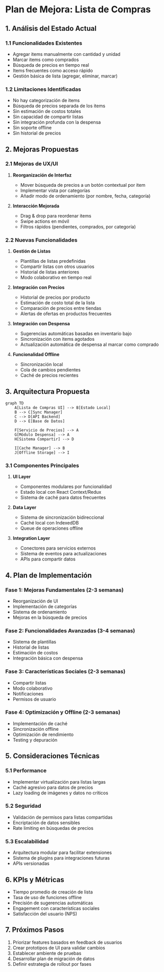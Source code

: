 # Plan de Mejora: Lista de Compras

## 1. Análisis del Estado Actual

### 1.1 Funcionalidades Existentes
- Agregar items manualmente con cantidad y unidad
- Marcar items como comprados
- Búsqueda de precios en tiempo real
- Items frecuentes como acceso rápido
- Gestión básica de lista (agregar, eliminar, marcar)

### 1.2 Limitaciones Identificadas
- No hay categorización de items
- Búsqueda de precios separada de los items
- Sin estimación de costos totales
- Sin capacidad de compartir listas
- Sin integración profunda con la despensa
- Sin soporte offline
- Sin historial de precios

## 2. Mejoras Propuestas

### 2.1 Mejoras de UX/UI
1. **Reorganización de Interfaz**
   - Mover búsqueda de precios a un botón contextual por item
   - Implementar vista por categorías
   - Añadir modo de ordenamiento (por nombre, fecha, categoría)

2. **Interacción Mejorada**
   - Drag & drop para reordenar items
   - Swipe actions en móvil
   - Filtros rápidos (pendientes, comprados, por categoría)

### 2.2 Nuevas Funcionalidades

1. **Gestión de Listas**
   - Plantillas de listas predefinidas
   - Compartir listas con otros usuarios
   - Historial de listas anteriores
   - Modo colaborativo en tiempo real

2. **Integración con Precios**
   - Historial de precios por producto
   - Estimación de costo total de la lista
   - Comparación de precios entre tiendas
   - Alertas de ofertas en productos frecuentes

3. **Integración con Despensa**
   - Sugerencias automáticas basadas en inventario bajo
   - Sincronización con items agotados
   - Actualización automática de despensa al marcar como comprado

4. **Funcionalidad Offline**
   - Sincronización local
   - Cola de cambios pendientes
   - Caché de precios recientes

## 3. Arquitectura Propuesta

```mermaid
graph TD
    A[Lista de Compras UI] --> B[Estado Local]
    B --> C[Sync Manager]
    C --> D[API Backend]
    D --> E[Base de Datos]
    
    F[Servicio de Precios] --> A
    G[Módulo Despensa] --> A
    H[Sistema Compartir] --> D
    
    I[Cache Manager] --> B
    J[Offline Storage] --> I
```

### 3.1 Componentes Principales

1. **UI Layer**
   - Componentes modulares por funcionalidad
   - Estado local con React Context/Redux
   - Sistema de caché para datos frecuentes

2. **Data Layer**
   - Sistema de sincronización bidireccional
   - Caché local con IndexedDB
   - Queue de operaciones offline

3. **Integration Layer**
   - Conectores para servicios externos
   - Sistema de eventos para actualizaciones
   - APIs para compartir datos

## 4. Plan de Implementación

### Fase 1: Mejoras Fundamentales (2-3 semanas)
- Reorganización de UI
- Implementación de categorías
- Sistema de ordenamiento
- Mejoras en la búsqueda de precios

### Fase 2: Funcionalidades Avanzadas (3-4 semanas)
- Sistema de plantillas
- Historial de listas
- Estimación de costos
- Integración básica con despensa

### Fase 3: Características Sociales (2-3 semanas)
- Compartir listas
- Modo colaborativo
- Notificaciones
- Permisos de usuario

### Fase 4: Optimización y Offline (2-3 semanas)
- Implementación de caché
- Sincronización offline
- Optimización de rendimiento
- Testing y depuración

## 5. Consideraciones Técnicas

### 5.1 Performance
- Implementar virtualización para listas largas
- Caché agresivo para datos de precios
- Lazy loading de imágenes y datos no críticos

### 5.2 Seguridad
- Validación de permisos para listas compartidas
- Encriptación de datos sensibles
- Rate limiting en búsquedas de precios

### 5.3 Escalabilidad
- Arquitectura modular para facilitar extensiones
- Sistema de plugins para integraciones futuras
- APIs versionadas

## 6. KPIs y Métricas

- Tiempo promedio de creación de lista
- Tasa de uso de funciones offline
- Precisión de sugerencias automáticas
- Engagement con características sociales
- Satisfacción del usuario (NPS)

## 7. Próximos Pasos

1. Priorizar features basados en feedback de usuarios
2. Crear prototipos de UI para validar cambios
3. Establecer ambiente de pruebas
4. Desarrollar plan de migración de datos
5. Definir estrategia de rollout por fases